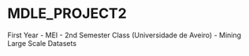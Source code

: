 # MDLE_PROJECT2
First Year - MEI - 2nd Semester Class (Universidade de Aveiro) - Mining Large Scale Datasets 
